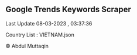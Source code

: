 

## Google Trends Keywords Scraper 
 
Last Update 08-03-2023 , 03:37:36

Country List :
VIETNAM.json



© Abdul Muttaqin 
